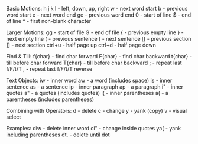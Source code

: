 Basic Motions:
h j k l    - left, down, up, right
w          - next word start
b          - previous word start
e          - next word end
ge         - previous word end
0          - start of line
$          - end of line
^          - first non-blank character

Larger Motions:
gg         - start of file
G          - end of file
{          - previous empty line
}          - next empty line
(          - previous sentence
)          - next sentence
[[         - previous section
]]         - next section
ctrl+u     - half page up
ctrl+d     - half page down

Find & Till:
f{char}    - find char forward
F{char}    - find char backward
t{char}    - till before char forward
T{char}    - till before char backward
;          - repeat last f/F/t/T
,          - repeat last f/F/t/T reverse

Text Objects:
iw         - inner word
aw         - a word (includes space)
is         - inner sentence
as         - a sentence
ip         - inner paragraph
ap         - a paragraph
i"         - inner quotes
a"         - a quotes (includes quotes)
i(         - inner parentheses
a(         - a parentheses (includes parentheses)

Combining with Operators:
d          - delete
c          - change
y          - yank (copy)
v          - visual select

Examples:
diw        - delete inner word
ci"        - change inside quotes
ya(        - yank including parentheses
dt.        - delete until dot